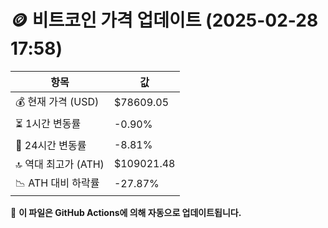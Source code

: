 # 🪙 비트코인 가격 업데이트 (2025-02-28 17:58)

| 항목                | 값 |
|--------------------|----------------|
| 💰 현재 가격 (USD) | $78609.05 |
| ⏳ 1시간 변동률    | -0.90% |
| 📆 24시간 변동률   | -8.81% |
| 🔝 역대 최고가 (ATH) | $109021.48 |
| 📉 ATH 대비 하락률 | -27.87% |

🔄 **이 파일은 GitHub Actions에 의해 자동으로 업데이트됩니다.**

